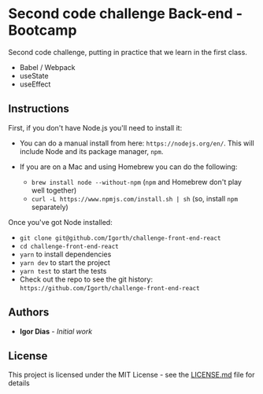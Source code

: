 # Second code challenge Back-end - Bootcamp

Second code challenge, putting in practice that we learn in the first class.
- Babel / Webpack
- useState
- useEffect

## Instructions

First, if you don't have Node.js you'll need to install it:
* You can do a manual install from here: `https://nodejs.org/en/`. This will include Node and its package manager, `npm`.

* If you are on a Mac and using Homebrew you can do the following:
  + `brew install node --without-npm` (`npm` and Homebrew don't play well together)
  + `curl -L https://www.npmjs.com/install.sh | sh` (so, install `npm` separately)


Once you've got Node installed:
* `git clone git@github.com/Igorth/challenge-front-end-react`
* `cd challenge-front-end-react`
* `yarn` to install dependencies
* `yarn dev` to start the project
* `yarn test` to start the tests
* Check out the repo to see the git history: `https://github.com/Igorth/challenge-front-end-react`


## Authors

* **Igor Dias** - *Initial work*


## License

This project is licensed under the MIT License - see the [LICENSE.md](LICENSE.md) file for details
